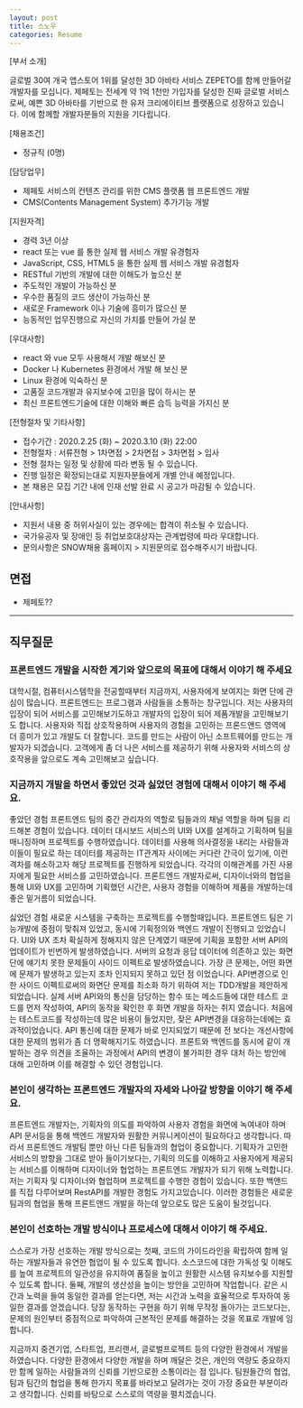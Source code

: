 ```yaml
---
layout: post
title: 스노우
categories: Resume
---
```


[부서 소개]

글로벌 30여 개국 앱스토어 1위를 달성한 3D 아바타 서비스 ZEPETO를 함께 만들어갈 개발자를 모십니다. 제페토는 전세계 약 1억 1천만 가입자를 달성한 진짜 글로벌 서비스로써, 예쁜 3D 아바타를 기반으로 한 유저 크리에이티브 플랫폼으로 성장하고 있습니다. 이에 함께할 개발자분들의 지원을 기다립니다.


[채용조건]
- 정규직 (0명)

[담당업무]
- 제페토 서비스의 컨텐츠 관리를 위한 CMS 플랫폼 웹 프론트엔드 개발
- CMS(Contents Management System) 추가기능 개발

[지원자격]
- 경력 3년 이상
- react 또는 vue 를 통한 실제 웹 서비스 개발 유경험자
- JavaScript, CSS, HTML5 을 통한 실제 웹 서비스 개발 유경험자
- RESTful 기반의 개발에 대한 이해도가 높으신 분 
- 주도적인 개발이 가능하신 분
- 우수한 품질의 코드 생산이 가능하신 분
- 새로운 Framework 이나 기술에 흥미가 많으신 분
- 능동적인 업무진행으로 자신의 가치를 만들어 가실 분
 
[우대사항]
- react 와 vue 모두 사용해서 개발 해보신 분 
- Docker 나 Kubernetes 환경에서 개발 해 보신 분
- Linux 환경에 익숙하신 분
- 고품질 코드개발과 유지보수에 고민을 많이 하시는 분
- 최신 프론트엔드기술에 대한 이해와 빠른 습득 능력을 가지신 분  

[전형절차 및 기타사항]
- 접수기간 : 2020.2.25 (화) ~ 2020.3.10 (화) 22:00
- 전형절차 : 서류전형 > 1차면접  > 2차면접 > 3차면접 > 입사
- 전형 절차는 일정 및 상황에 따라 변동 될 수 있습니다.
- 진행 일정은 확정되는대로 지원자분들에게 개별 안내 예정입니다.
- 본 채용은 모집 기간 내에 인재 선발 완료 시 공고가 마감될 수 있습니다.

[안내사항]
- 지원서 내용 중 허위사실이 있는 경우에는 합격이 취소될 수 있습니다.
- 국가유공자 및 장애인 등 취업보호대상자는 관계법령에 따라 우대합니다.
- 문의사항은 SNOW채용 홈페이지 > 지원문의로 접수해주시기 바랍니다.


## 면접
- 제페토??


------


## 직무질문
### 프론트엔드 개발을 시작한 계기와 앞으로의 목표에 대해서 이야기 해 주세요
대학시절, 컴퓨터시스템학을 전공할때부터 지금까지, 사용자에게 보여지는 화면 단에 관심이 많습니다. 프론트엔드는 프로그램과 사람들을 소통하는 창구입니다. 저는 사용자의 입장이 되어 서비스를 고민해보기도하고 개발자의 입장이 되어 제품개발을 고민해보기도 합니다. 사용자와 직접 상호작용하며 사용자의 경험을 고민하는 프론드앤드 영역에 더 흥미가 있고 개발도 더 잘합니다. 코드를 만드는 사람이 아닌 소프트웨어를 만드는 개발자가 되겠습니다. 고객에게 좀 더 나은 서비스를 제공하기 위해 사용자와 서비스의 상호작용을 앞으로도 계속 고민해보고 싶습니다. 

### 지금까지 개발을 하면서 좋았던 것과 싫었던 경험에 대해서 이야기 해 주세요.
좋았던 경험
프론트엔드 팀의 중간 관리자의 역할로 팀들과의 채널 역할을 하며 팀을 리드해본 경험이 있습니다. 데이터 대시보드 서비스의 UI와 UX를 설계하고 기획하며 팀을 매니징하며 프로젝트를 수행하였습니다. 데이터를 사용해 의사결정을 내리는 사람들과 이들이 필요로 하는 데이터를 제공하는 IT관계자 사이에는 커다란 간극이 있기에, 이런 격차를 해소하고자 해당 프로젝트를 진행하게 되었습니다. 각각의 이해관계를 가진 사용자에게 필요한 서비스를 고민하였습니다. 프론트엔드 개발자로써, 디자이너와의 협업을 통해 UI와 UX를 고민하며 기획했던 시간은, 사용자 경험을 이해하며 제품을 개발하는데 좋은 밑거름이 되었습니다. 

싫었던 경험
새로운 시스템을 구축하는 프로젝트를 수행할때입니다. 프론트엔드 팀은 기능개발에 중점이 맞춰져 있었고, 동시에 기획정의와 백엔드 개발이 진행되고 있었습니다. UI와 UX 조차 확실하게 정해지지 않은 단계였기 때문에 기획을 포함한 서버 API의 업데이트가 빈번하게 발생하였습니다. 서버의 요청과 응답 데이터에 의존하고 있는 화면단에 얘기치 못한 문제들이 사이드 이펙트로 발생하였습니다. 가장 큰 문제는, 어떤 화면에 문제가 발생하고 있는지 조차 인지되지 못하고 있던 점 이었습니다. API변경으로 인한 사이드 이펙트로써의 화면단 문제를 최소화 하기 위하여 저는 TDD개발을 제안하게 되었습니다. 실제 서버 API와의 통신을 담당하는 함수 또는 메소드들에 대한 테스트 코드를 먼저 작성하여, API의 동작을 확인한 후 화면 개발을 하자는 취지 였습니다. 처음에는 테스트코드를 작성하는데 많은 비용이 들었지만, 잦은 API변경을 대응하는데에는 효과적이었습니다. API 통신에 대한 문제가 바로 인지되었기 때문에 전 보다는 개선사항에 대한 문제의 범위가 좀 더 명확해지기도 하였습니다. 프론트와 백엔드를 동시에 같이 개발하는 경우 의견을 조율하는 과정에서 API의 변경이 불가피한 경우 대처 하는 방안에 대해 고민하며 이를 해결할 수 있던 경험입니다.


### 본인이 생각하는 프론트엔드 개발자의 자세와 나아갈 방향을 이야기 해 주세요.
프론트엔드 개발자는, 기획자의 의도를 파악하여 사용자 경험을 화면에 녹여내야 하며 API 문서등을 통해 백엔드 개발자와 원활한 커뮤니케이션이 필요하다고 생각합니다. 따라서 프론트엔드 개발팀 뿐만 아닌 다른 팀들과의 협업이 중요합니다. 기획자가 고민한 서비스의 방향을 그대로 받아 들이기보다는, 기획의 의도를 이해하고 사용자에게 제공되는 서비스를 이해하며 디자이너와 협업하는 프론트엔드 개발자가 되기 위해 노력합니다. 저는 기획자 및 디자이너와 협업하며 프로젝트를 수행한 경험이 있습니다. 또한 백앤드를 직접 다루어보며 RestAPI를 개발한 경험도 가지고있습니다. 이러한 경험들은 새로운 팀과의 협업을 통해 프론트앤드 개발을 하는데 앞으로도 많은 도움이 될것입니다.

### 본인이 선호하는 개발 방식이나 프로세스에 대해서 이야기 해 주세요.
스스로가 가장 선호하는 개발 방식으로는 첫째, 코드의 가이드라인을 확립하여 함께 일하는 개발자들과 유연한 협업이 될 수 있도록 합니다. 소스코드에 대한 가독성 및 이해도를 높여 프로젝트의 일관성을 유지하여 품질을 높이고 원활한 시스템 유지보수를 지원할 수 있도록 합니다. 둘째, 개발의 생산성을 높이는 방안을 고민하며 작업합니다. 같은 시간과 노력을 들여 동일한 결과를 얻는다면, 저는 시간과 노력을 효율적으로 투자하여 동일한 결과를 얻겠습니다. 당장 동작하는 구현을 하기 위해 무작정 돌아가는 코드보다는, 문제의 원인부터 중점적으로 파악하여 근본적인 문제를 해결하는 것을 목표로 개발에 임합니다.

지금까지 중견기업, 스타트업, 프리랜서, 글로벌프로젝트 등의 다양한 환경에서 개발을 하였습니다. 다양한 환경에서 다양한 개발을 하며 깨달은 것은, 개인의 역량도 중요하지만 함께 일하는 사람들과의 신뢰를 기반으로한 소통이라는 점 입니다. 팀원들간의 협업, 팀과 팀간의 협업을 통해 한가지 목표를 바라보고 달려가는 것이 가장 중요한 부분이라고 생각합니다. 신뢰를 바탕으로 스스로의 역량을 펼치겠습니다. 